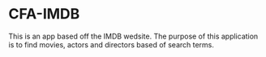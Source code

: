 # CFA-IMDB
This is an app based off the IMDB wedsite. The purpose of this application is to find movies, actors and directors based of search terms.  
